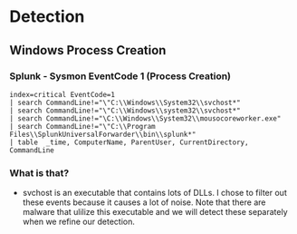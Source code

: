 # Detection

## Windows Process Creation
### Splunk - Sysmon EventCode 1 (Process Creation)
```
index=critical EventCode=1  
| search CommandLine!="\"C:\\Windows\\System32\\svchost*" 
| search CommandLine!="\"C:\\Windows\\system32\\svchost*" 
| search CommandLine!="\C:\\Windows\\System32\\mousocoreworker.exe"
| search CommandLine!="\"C:\\Program Files\\SplunkUniversalForwarder\\bin\\splunk*" 
| table  _time, ComputerName, ParentUser, CurrentDirectory, CommandLine
```

### What is that?
- svchost is an executable that contains lots of DLLs. I chose to filter out these events because it causes a lot of noise. Note that there are malware that ulilize this executable and we will detect these separately when we refine our detection.
